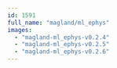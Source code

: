 ```yaml
---
id: 1591
full_name: "magland/ml_ephys"
images: 
  - "magland-ml_ephys-v0.2.4"
  - "magland-ml_ephys-v0.2.5"
  - "magland-ml_ephys-v0.2.6"
---
```

